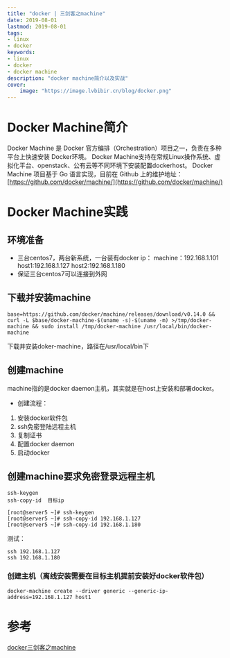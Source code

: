```yaml
---
title: "docker | 三剑客之machine" 
date: 2019-08-01
lastmod: 2019-08-01
tags: 
- linux
- docker
keywords:
- linux
- docker
- docker machine
description: "docker machine简介以及实战" 
cover:
    image: "https://image.lvbibir.cn/blog/docker.png" 
---
```


# Docker Machine简介

Docker Machine 是 Docker 官方编排（Orchestration）项目之一，负责在多种平台上快速安装 Docker环境。
Docker Machine支持在常规Linux操作系统、虚拟化平台、openstack、公有云等不同环境下安装配置dockerhost。
Docker Machine 项目基于 Go 语言实现，目前在 Github 上的维护地址：[https://github.com/docker/machine/](https://github.com/docker/machine/)
# Docker Machine实践

## 环境准备
- 三台centos7，两台新系统，一台装有docker
ip：
machine：192.168.1.101
host1:192.168.1.127
host2:192.168.1.180
- 保证三台centos7可以连接到外网

## 下载并安装machine

    base=https://github.com/docker/machine/releases/download/v0.14.0 && curl -L $base/docker-machine-$(uname -s)-$(uname -m) >/tmp/docker-machine && sudo install /tmp/docker-machine /usr/local/bin/docker-machine	

下载并安装doker-machine，路径在/usr/local/bin下
## 创建machine
machine指的是docker daemon主机，其实就是在host上安装和部署docker。

- 创建流程：
1. 安装docker软件包
2. ssh免密登陆远程主机
3. 复制证书
4. 配置docker daemon
5. 启动docker

## 创建machine要求免密登录远程主机

```
ssh-keygen
ssh-copy-id  目标ip

[root@server5 ~]# ssh-keygen 
[root@server5 ~]# ssh-copy-id 192.168.1.127
[root@server5 ~]# ssh-copy-id 192.168.1.180
```
测试：

```
ssh 192.168.1.127
ssh 192.168.1.180
```
### 创建主机（离线安装需要在目标主机提前安装好docker软件包）

```
docker-machine create --driver generic --generic-ip-address=192.168.1.127 host1
```

# 参考

[docker三剑客之machine](https://blog.csdn.net/Anumbrella/article/details/80640517)

